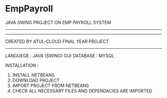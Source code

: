 # EmpPayroll
JAVA SWING PROJECT ON EMP PAYROLL SYSTEM
*****************************************************************
*****************************************************************

CREATED BY ATUL-CLOUD
FINAL YEAR PROJECT

*****************************************************************
LANGUEGE : JAVA (SWING) GUI
DATABASE : MYSQL

INSTALLATION :

1. INSTALL NETBEANS 
2. DOWNLOAD PROJECT
3. IMPORT PROJECT FROM NETBEANS
4. CHECK ALL NECESSARY FILES AND DEPENDACIES ARE IMPORTED







